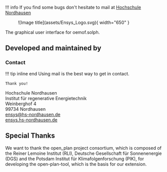 !!! info
    If you find some bugs don't hesitate to mail at <a href="mailto:ensys@hs-nordhausen.de">Hochschule Nordhausen</a>

<figure markdown>
  ![Image title](assets/Ensys_Logo.svg){ width="650" }
</figure>

The graphical user interface for oemof.solph.

## Developed and maintained by 

### Contact

!!! tip inline end
    Using mail is the best way to get in contact.

    Thank you!

Hochschule Nordhausen  
Institut für regenerative Energietechnik  
Weinberghof 4  
99734 Nordhausen  
[ensys@hs-nordhausen.de](mailto:ensys@hs-nordhausen.de)  
[ensys.hs-nordhausen.de](https://ensys.hs-nordhausen.de)



## Special Thanks
We want to thank the open_plan project consortium, which is composed of the Reiner Lemoine Institut (RLI), Deutsche Gesellschaft für Sonnenenergie (DGS) and the Potsdam Institut für Klimafolgenforschung (PIK), for developing the open-plan-tool, which is the basis for our extension.